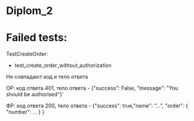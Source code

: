 # Diplom_2

# Failed tests:
TestCreateOrder:

* test_create_order_without_authorization

Не совпадают код и тело ответа 

ОР: код ответа 401, тело ответа - {"success": False, "message": "You should be authorised"}'

ФР: код ответа 200, тело ответа - {"success": true,"name": "...",
    "order": {
        "number": ...
    }
}

